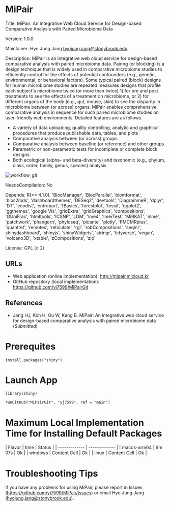 # MiPair

Title: MiPair: An Integrative Web Cloud Service for Design-based Comparative Analysis with Paired Microbiome Data

Version: 1.0.0

Maintainer: Hyo Jung Jang <hyojung.jang@stonybrook.edu>

Description: MiPair is an integrative web cloud service for design-based comparative analysis with paired microbiome data. Pairing (or blocking) is a design technique that is widely used in comparative microbiome studies to efficiently control for the effects of potential confounders (e.g., genetic, environmental, or behavioral factors). Some typical paired (block) designs for human microbiome studies are repeated measures designs that profile each subject's microbiome twice (or more than twice) 1) for pre and post treatments to see the effects of a treatment on microbiome, or 2) for different organs of the body (e.g., gut, mouse, skin) to see the disparity in microbiome between (or across) organs. MiPair enables comprehensive comparative analysis in sequence for such paired microbiome studies on user-friendly web environments. Detailed features are as follows.

* A variety of data uploading, quality controlling, analytic and graphical procedures that produce publishable data, tables, and plots
* Comparative analysis between (or across) groups
* Comparative analysis between baseline (or reference) and other groups
* Parametric or non-parametric tests for incomplete or complete block designs
* Both ecological (alpha- and beta-diversity) and taxonomic (e.g., phylum, class, order, family, genus, species) analysis

![workflow_git](https://user-images.githubusercontent.com/109124970/188030505-b6dcb1ad-a4bb-47ab-a9c5-75deb96e556a.png)

NeedsCompilation: No

Depends: R(>= 4.1.0), 'BiocManager', 'BiocParallel', 'biomformat', 'bios2mds', 'dashboardthemes', 'DESeq2', 'devtools', 'DiagrammeR', 'dplyr', 'DT', 'ecodist', 'entropart', 'fBasics', 'forestplot', 'fossil', 'ggplot2', 'ggthemes', 'google Vis', 'gridExtra', 'gridGraphics', 'compositions', 'GUniFrac', 'htmltools', 'ICSNP', 'LDM', 'lme4', 'lmerTest', 'MiRKAT', 'nlme', 'patchwork', 'phangorn', 'phyloseq', 'picante', 'plotly', 'PMCMRplus', 'quantret', 'remotes', 'reticulate', 'rgl', 'robCompositions', 'seqinr', shinydashboard', 'shinyjs', 'shinyWidgets', 'stringr', 'tidyverse', 'vegan', 'volcano3D', 'xtable', 'zCompositions', 'zip'

License: GPL (≥ 2)

## URLs

* Web application (online implementation): http://mipair.micloud.kr
* GitHub repository (local implementation): https://github.com/yj7599/MiPairGit

## References

* Jang HJ, Koh H, Gu W, Kang B. MiPair: An integrative web cloud service for design-based comparative analysis with paired microbiome data (*_Submitted_*)

# Prerequites

```
install.packages("shiny")
```

# Launch App

```
library(shiny)

runGitHub("MiPairGit", "yj7599", ref = "main")
```

# Maximum Local Implementation Time for Installing Default Packages 

| Flavor | time | Status | 
| ------------- | ------------- |
| macos-arm64 | 9m 07s | Ok | 
| windows  | Content Cell  | Ok | 
| linux  | Content Cell  | Ok | 

# Troubleshooting Tips

If you have any problems for using MiPair, please report in Issues (https://github.com/yj7599/MiPair/issues) or email Hyo Jung Jang (hyojung.jang@stonybrook.edu).
